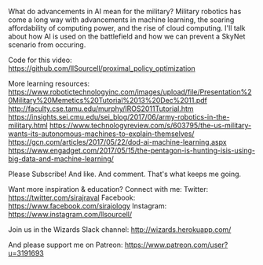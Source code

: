 What do advancements in AI mean for the military? Military robotics has come a long way with advancements in machine learning, the soaring affordability of computing power, and the rise of cloud computing. I'll talk about how AI is used on the battlefield and how we can prevent a SkyNet scenario from occuring.

Code for this video:
https://github.com/llSourcell/proximal_policy_optimization

More learning resources:
https://www.robotictechnologyinc.com/images/upload/file/Presentation%20Military%20Memetics%20Tutorial%2013%20Dec%2011.pdf
http://faculty.cse.tamu.edu/murphy/IROS2011Tutorial.htm
https://insights.sei.cmu.edu/sei_blog/2017/06/army-robotics-in-the-military.html
https://www.technologyreview.com/s/603795/the-us-military-wants-its-autonomous-machines-to-explain-themselves/
https://gcn.com/articles/2017/05/22/dod-ai-machine-learning.aspx
https://www.engadget.com/2017/05/15/the-pentagon-is-hunting-isis-using-big-data-and-machine-learning/

Please Subscribe! And like. And comment. That's what keeps me going.

Want more inspiration & education? Connect with me:
Twitter: https://twitter.com/sirajraval
Facebook: https://www.facebook.com/sirajology
Instagram: https://www.instagram.com/llsourcell/

Join us in the Wizards Slack channel:
http://wizards.herokuapp.com/

And please support me on Patreon:
https://www.patreon.com/user?u=3191693